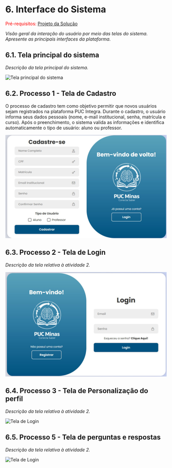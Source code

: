 
# 6. Interface do Sistema

<span style="color:red">Pré-requisitos: <a href="4-Projeto-Solucao.md"> Projeto da Solução</a></span>

_Visão geral da interação do usuário por meio das telas do sistema. Apresente as principais interfaces da plataforma._

## 6.1. Tela principal do sistema

_Descrição da tela principal do sistema._

![`Tela principal do sistema`](../docs/images/)


## 6.2. Processo 1 - Tela de Cadastro

O processo de cadastro tem como objetivo permitir que novos usuários sejam registrados na plataforma PUC Integra.
Durante o cadastro, o usuário informa seus dados pessoais (nome, e-mail institucional, senha, matrícula e curso).
Após o preenchimento, o sistema valida as informações e identifica automaticamente o tipo de usuário: aluno ou professor.

![Tela de Cadastro](../docs/images/cadastro_screen.png)


## 6.3. Processo 2 - Tela de Login

_Descrição da tela relativa à atividade 2._

![Tela de Login](../docs/images/login_screen.png)

## 6.4. Processo 3 - Tela de Personalização do perfil

_Descrição da tela relativa à atividade 2._

![Tela de Login](../docs/images/_screen.png)

## 6.5. Processo 5 - Tela de perguntas e respostas

_Descrição da tela relativa à atividade 2._

![Tela de Login](../docs/images/_screen.png)



